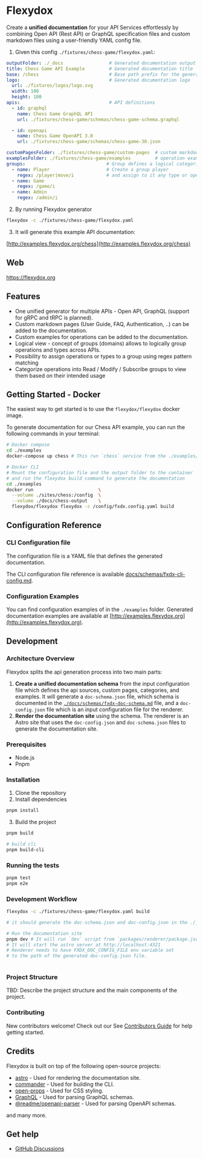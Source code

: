 # Flexydox

 Create a **unified documentation** for your API Services effortlessly by combining Open API (Rest API) or GraphQL specification files and custom markdown files using a user-friendly YAML config file.

1. Given this config `./fixtures/chess-game/flexydox.yaml`: 

```yaml
outputFolder: ./_docs                 # Generated documentation output folder
title: Chess Game API Example         # Generated documentation title
base: /chess                          # Base path prefix for the generated documentation
logo:                                 # Generated documentation logo
  url: ./fixtures/logos/logo.svg     
  width: 100
  height: 100
apis:                                 # API definitions
  - id: graphql
    name: Chess Game GraphQL API
    url: ./fixtures/chess-game/schemas/chess-game-schema.graphql

  - id: openapi
    name: Chess Game OpenAPI 3.0
    url: ./fixtures/chess-game/schemas/chess-game-30.json 

customPagesFolder: ./fixtures/chess-game/custom-pages  # custom markdown files folder
examplesFolder: ./fixtures/chess-game/examples         # operation examples folder
groups:                              # Group defines a logical categorization of operation or type
  - name: Player                     # Create a group player
    regex: /player|move/i            # and assign to it any type or operation name matching regex 
  - name: Game
    regex: /game/i
  - name: Admin
    regex: /admin/i
```

2. By running Flexydox generator
```bash
flexydox -c ./fixtures/chess-game/flexydox.yaml
```

3. It will generate this example API documentation:

[http://examples.flexydox.org/chess](http://examples.flexydox.org/chess)




## Web

https://flexydox.org


## Features
- One unified generator for multiple APIs - Open API, GraphQL (support for gRPC and tRPC is planned).
- Custom markdown pages (User Guide, FAQ, Authentication, ..) can be added to the documentation.
- Custom examples for operations can be added to the documentation.
- Logical view - concept of groups (domains) allows to logically group operations and types across APIs.
- Possibility to assign operations or types to a group using regex pattern matching
- Categorize operations into Read / Modify / Subscribe groups to view them based on their intended usage



## Getting Started - Docker

The easiest way to get started is to use the `flexydox/flexydox` docker image.


To generate documentation for our Chess API example, you can run the following commands in your terminal:

```bash
# Docker compose
cd ./examples
docker-compose up chess # This run `chess` service from the ./examples/docker-compose.yml
```

```bash
# Docker CLI
# Mount the configuration file and the output folder to the container
# and run the flexydox build command to generate the documentation
cd ./examples
docker run                        \
  --volume ./sites/chess:/config  \
  --volume ./docs/chess-output    \
  flexydox/flexydox flexydox -c /config/fxdx.config.yaml build
```


## Configuration Reference


### CLI Configuration file
The configuration file is a YAML file that defines the generated documentation. 

The CLI configuration file reference is available [docs/schemas/fxdx-cli-config.md](docs/schemas/fxdx-cli-config.md).

### Configuration Examples 
You can find configuration examples of in the `./examples` folder.
Generated documentation examples are available at [http://examples.flexydox.org](http://examples.flexydox.org).


## Development


### Architecture Overview
Flexydox splits the api generation process into two main parts:
1. **Create a unified documentation schema** from the input configuration file which defines the api sources, custom pages, categories, and examples.
   It will generate a `doc-schema.json` file, which schema is documented in the [`./docs/schemas/fxdx-doc-schema.md`](docs/schemas/fxdx-doc-schema.md) file, 
   and a `doc-config.json` file which is an input configuration file for the renderer.
2. **Render the documentation site** using the schema. The renderer is an Astro site 
   that uses the `doc-config.json` and `doc-schema.json` files to generate the documentation site.

### Prerequisites
- Node.js 
- Pnpm

### Installation

1. Clone the repository
2. Install dependencies
```bash
pnpm install
```
3. Build the project
```bash
pnpm build

# build cli
pnpm build-cli
```

### Running the tests
```bash
pnpm test
pnpm e2e
```

### Development Workflow
```bash
flexydox -c ./fixtures/chess-game/flexydox.yaml build

# it should generate the doc-schema.json and doc-config.json in the ./_docs folder.

# Run the documentation site
pnpm dev # It will run `dev` script from `packages/renderer/package.json` 
# It will start the astro server at http://localhost:4321
# Renderer needs to have FXDX_DOC_CONFIG_FILE env variable set 
# to the path of the generated doc-config.json file.
 

```




### Project Structure

TBD: Describe the project structure and the main components of the project.


### Contributing
New contributors welcome! Check out our See [Contributors Guide](CONTRIBUTING.md) for help getting started.


## Credits

Flexydox is built on top of the following open-source projects:

- [astro](https://docs.astro.build/) - Used for rendering the documentation site.
- [commander](https://github.com/tj/commander.js) - Used for building the CLI.
- [open-props](https://open-props.style/) - Used for CSS styling.
- [GraphQL](https://graphql.org/) - Used for parsing GraphQL schemas.
- [@readme/openapi-parser](https://apitools.dev/swagger-parser/) - Used for parsing OpenAPI schemas.
  
and many more.

## Get help

- [GitHub Discussions](https://github.com/flexydox/flexydox/discussions)

